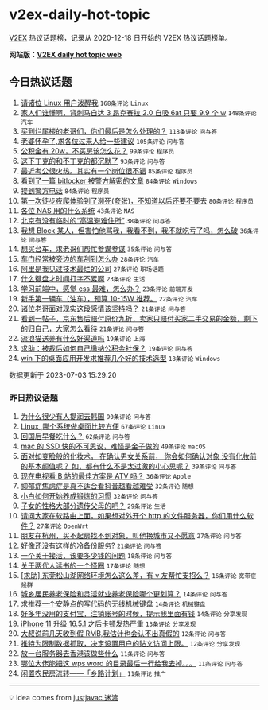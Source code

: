 # v2ex-daily-hot-topic

[V2EX](https://www.v2ex.com/) 热议话题榜，记录从 2020-12-18 日开始的 V2EX 热议话题榜单。

**网站版：[V2EX daily hot topic web](https://boojack.github.io/v2ex-daily-hot-topic-web/)**

## 今日热议话题

<!-- TODAY BEGIN -->

1. [请诸位 Linux 用户泼醒我](https://www.v2ex.com/t/953559) `168条评论` `Linux`
1. [家人们谁懂啊，背刺马自达 3 昂克赛拉 2.0 自吸 6at 只要 9.9 个 w](https://www.v2ex.com/t/953535) `148条评论` `汽车`
1. [买到烂尾楼的老哥们，你们最后是怎么处理的？](https://www.v2ex.com/t/953602) `118条评论` `问与答`
1. [老婆怀孕了,求各位过来人给一些建议](https://www.v2ex.com/t/953557) `105条评论` `问与答`
1. [公积金有 20w，不买房该怎么花？](https://www.v2ex.com/t/953540) `99条评论` `程序员`
1. [这下丁克的和不丁克的都沉默了](https://www.v2ex.com/t/953541) `93条评论` `问与答`
1. [最近考公很火热。其实有一个岗位很不错](https://www.v2ex.com/t/953614) `85条评论` `程序员`
1. [看到了一篇 bitlocker 被警方解密的文章](https://www.v2ex.com/t/953530) `84条评论` `Windows`
1. [接到警方电话](https://www.v2ex.com/t/953571) `84条评论` `程序员`
1. [第一次徒步夜爬体验到了濒死(夸张)，不知道以后还要不要去](https://www.v2ex.com/t/953562) `80条评论` `程序员`
1. [各位 NAS 用的什么系统](https://www.v2ex.com/t/953735) `43条评论` `NAS`
1. [北京有没有临时的“高温避难住所”](https://www.v2ex.com/t/953698) `38条评论` `问与答`
1. [我想 Block 某人，但害怕他骂我，我看不到，我不就吃亏了吗，怎么破](https://www.v2ex.com/t/953647) `36条评论` `问与答`
1. [想买台车，求老哥们帮忙参谋参谋](https://www.v2ex.com/t/953577) `35条评论` `问与答`
1. [车门经常被旁边的车刮到怎么办](https://www.v2ex.com/t/953536) `28条评论` `汽车`
1. [阿里是我见过技术最烂的公司](https://www.v2ex.com/t/953798) `27条评论` `职场话题`
1. [什么键盘才时间打字不累啊](https://www.v2ex.com/t/953756) `23条评论` `生活`
1. [学习前端中，感觉 css 最难，怎么办？](https://www.v2ex.com/t/953607) `23条评论` `前端开发`
1. [新手第一辆车（油车），预算 10-15W 推荐。](https://www.v2ex.com/t/953594) `22条评论` `汽车`
1. [诸位老哥面对现实这段感情该坚持吗？](https://www.v2ex.com/t/953667) `21条评论` `问与答`
1. [看到一帖子，京东售后赔付原价九折，卖家只赔付买家二手交易的金额，剩下的归自己，大家怎么看待](https://www.v2ex.com/t/953622) `21条评论` `问与答`
1. [流浪猫送养有什么好渠道吗](https://www.v2ex.com/t/953748) `19条评论` `上海`
1. [求助：被裁后如何自己缴纳公积金社保？](https://www.v2ex.com/t/953700) `19条评论` `问与答`
1. [win 下的桌面应用开发求推荐几个好的技术选型](https://www.v2ex.com/t/953711) `18条评论` `Windows`

数据更新于 2023-07-03 15:29:20

<!-- TODAY END -->

### 昨日热议话题

<!-- YESTERDAY BEGIN -->

1. [为什么很少有人提润去韩国](https://www.v2ex.com/t/953449) `90条评论` `问与答`
1. [Linux ,哪个系统做桌面比较方便](https://www.v2ex.com/t/953406) `67条评论` `Linux`
1. [回国后早餐吃什么？](https://www.v2ex.com/t/953469) `62条评论` `问与答`
1. [mac 的 SSD 快的不可思议，难怪是金子做的](https://www.v2ex.com/t/953371) `49条评论` `macOS`
1. [面对如变脸般的化妆术， 在确认男女关系前， 你会如何确认对象 没有化妆前的基本颜值呢？ 如，都有什么不是太过激的小心思呢？](https://www.v2ex.com/t/953450) `39条评论` `问与答`
1. [现在电视看 B 站的最佳方案是 ATV 吗？](https://www.v2ex.com/t/953372) `36条评论` `Apple`
1. [抑郁症焦虑症是真不适合看抖音越看越难受](https://www.v2ex.com/t/953384) `32条评论` `随想`
1. [小白如何开始养成锻炼的习惯](https://www.v2ex.com/t/953389) `32条评论` `问与答`
1. [子女的性格大部分遗传父母的吧？](https://www.v2ex.com/t/953451) `29条评论` `生活`
1. [请问大家在软路由上面，如果想对外开个 http 的文件服务器，你们用什么软件？](https://www.v2ex.com/t/953400) `27条评论` `OpenWrt`
1. [朋友在杭州，买不起房找不到对象，叫他换城市又不愿意](https://www.v2ex.com/t/953486) `27条评论` `问与答`
1. [好像还没有这样的冷备份服务?](https://www.v2ex.com/t/953472) `21条评论` `问与答`
1. [一个关于接活，该要多少钱的问题](https://www.v2ex.com/t/953391) `18条评论` `问与答`
1. [关于两代人读书的一个怪圈](https://www.v2ex.com/t/953373) `17条评论` `随想`
1. [[求助] 东莞松山湖网络环境怎么这么差，有 v 友帮忙支招么？](https://www.v2ex.com/t/953388) `16条评论` `宽带症候群`
1. [城乡居民养老保险和灵活就业养老保险哪个更划算？](https://www.v2ex.com/t/953493) `14条评论` `问与答`
1. [求推荐一个安静点的写代码的无线机械键盘](https://www.v2ex.com/t/953415) `14条评论` `机械键盘`
1. [好多年没用的支付宝，注销账号的时候，提示我里面有钱](https://www.v2ex.com/t/953386) `14条评论` `分享发现`
1. [iPhone 11 升级 16.5.1 之后卡顿发热严重](https://www.v2ex.com/t/953370) `13条评论` `分享发现`
1. [大叔说前几天收到假 RMB,我估计也会认不出真假的](https://www.v2ex.com/t/953425) `12条评论` `问与答`
1. [推特为限制数据抓取，决定设置用户的贴文访问上限。](https://www.v2ex.com/t/953403) `12条评论` `分享发现`
1. [放一台服务器去香港该做些什么](https://www.v2ex.com/t/953516) `11条评论` `问与答`
1. [哪位大佬能把这 wps word 的目录最后一行给我去掉。。。](https://www.v2ex.com/t/953430) `11条评论` `问与答`
1. [闲置农民房流转——「乡路计划」](https://www.v2ex.com/t/953414) `11条评论` `推广`

<!-- YESTERDAY END -->

---

💡 Idea comes from [justjavac 迷渡](https://github.com/justjavac/)
